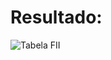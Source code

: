 # Resultado:

![Tabela FII](https://user-images.githubusercontent.com/85769101/198854917-40d8cdfc-b122-4bb7-a9e2-b64fbd4b71b9.png)
